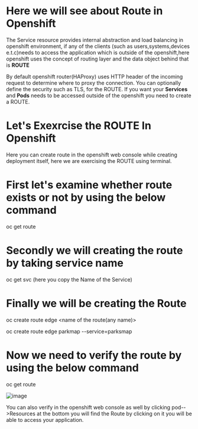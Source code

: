# Here we will see about Route in Openshift
The Service resource provides internal abstraction and load balancing in openshift environment, if any of the clients (such as users,systems,devices e.t.c)needs to access the application which is outside of the openshift,here openshift uses the concept of routing layer and the data object behind that is **ROUTE** 

By default openshift router(HAProxy) uses HTTP header of the incoming request to determine where to proxy the connection. 
You can optionally define the security such as TLS, for the ROUTE. If you want your **Services** and **Pods** needs to be accessed outside of the openshift you need to create a ROUTE.

# Let's Exexrcise the ROUTE In Openshift
Here you can create route in the openshift web console while creating deployment itself, here we are exercising the ROUTE using terminal.

# First let's examine whether route exists or not by using the below command
        
oc get route
        
# Secondly we will creating the route by taking service name
        
oc get svc (here you copy the Name of the Service)
        
# Finally we will be creating the Route
        
oc create route edge <name of the route(any name)> <service name>
                
oc create route edge parkmap --service=parksmap
        
# Now we need to verify the route by using the below command
        
oc get route

![image](https://github.com/sreeav6/RedHatOpenshift/assets/139438620/cdef3d09-5393-4232-a8a7-0fcbdda5d223)


You can also verify in the openshift web console as well by clicking pod-->Resources at the bottom you will find the Route by clicking on it you will be able to access your application.


        

